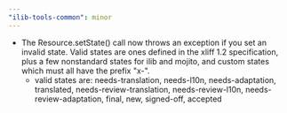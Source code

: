 ```yaml
---
"ilib-tools-common": minor
---
```


- The Resource.setState() call now throws an exception if you
  set an invalid state. Valid states are ones defined in the
  xliff 1.2 specification, plus a few nonstandard states for ilib
  and mojito, and custom states which must all have the prefix
  "x-".
  - valid states are: needs-translation, needs-l10n, needs-adaptation,
    translated, needs-review-translation, needs-review-l10n,
    needs-review-adaptation, final, new, signed-off, accepted

